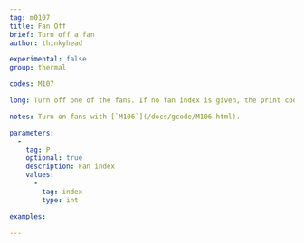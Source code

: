 ```yaml
---
tag: m0107
title: Fan Off
brief: Turn off a fan
author: thinkyhead

experimental: false
group: thermal

codes: M107

long: Turn off one of the fans. If no fan index is given, the print cooling fan.

notes: Turn on fans with [`M106`](/docs/gcode/M106.html).

parameters:
  -
    tag: P
    optional: true
    description: Fan index
    values:
      -
        tag: index
        type: int

examples:

---
```


